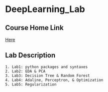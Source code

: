 DeepLearning_Lab
==========
## Course Home Link
[Here](https://nthu-datalab.github.io/ml/index.html)
## Lab Description
	1. Lab1: python packages and syntaxes
	2. Lab2: EDA & PCA
	3. Lab3: Decision Tree & Random Forest
	4. Lab4: Adaline, Perceptron, & Optimization
	5. Lab5: Regularization